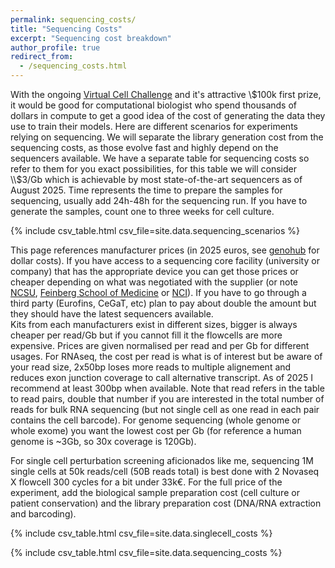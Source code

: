 ```yaml
---
permalink: sequencing_costs/
title: "Sequencing Costs"
excerpt: "Sequencing cost breakdown"
author_profile: true
redirect_from: 
  - /sequencing_costs.html
---
```


With the ongoing [Virtual Cell Challenge](https://virtualcellchallenge.org/) and it's attractive \\$100k first prize, it would be good for computational biologist who spend thousands of dollars in compute to get a good idea of the cost of generating the data they use to train their models.
Here are different scenarios for experiments relying on sequencing. We will separate the library generation cost from the sequencing costs, as those evolve fast and highly depend on the sequencers available. We have a separate table for sequencing costs so refer to them for you exact possibilities, for this table we will consider \\$3/Gb which is achievable by most state-of-the-art sequencers as of August 2025.
Time represents the time to prepare the samples for sequencing, usually add 24h-48h for the sequencing run. If you have to generate the samples, count one to three weeks for cell culture.

<!-- Cost, time (hands-on and total) -->

{% include csv_table.html csv_file=site.data.sequencing_scenarios %}

This page references manufacturer prices (in 2025 euros, see [genohub](https://genohub.com/high-throughput-sequencers/) for dollar costs). If you have access to a sequencing core facility (university or company) that has the appropriate device you can get those prices or cheaper depending on what was negotiated with the supplier (or note [NCSU](https://research.ncsu.edu/gsl/pricing/#nextgen), [Feinberg School of Medicine](https://www.cgm.northwestern.edu/cores/nuseq/pricing.html#price-link1) or [NCI](https://crtp.ccr.cancer.gov/sf/pricing/)). If you have to go through a third party (Eurofins, CeGaT, etc) plan to pay about double the amount but they should have the latest sequencers available.<br/>
Kits from each manufacturers exist in different sizes, bigger is always cheaper per read/Gb but if you cannot fill it the flowcells are more expensive.
Prices are given normalised per read and per Gb for different usages. For RNAseq, the cost per read is what is of interest but be aware of your read size, 2x50bp loses more reads to multiple alignement and reduces exon junction coverage to call alternative transcript. As of 2025 I recommend at least 300bp when available. Note that read refers in the table to read pairs, double that number if you are interested in the total number of reads for bulk RNA sequencing (but not single cell as one read in each pair contains the cell barcode). For genome sequencing (whole genome or whole exome) you want the lowest cost per Gb (for reference a human genome is ~3Gb, so 30x coverage is 120Gb).<br/>

For single cell perturbation screening aficionados like me, sequencing 1M single cells at 50k reads/cell (50B reads total) is best done with 2 Novaseq X flowcell 300 cycles for a bit under 33k€.
For the full price of the experiment, add the biological sample preparation cost (cell culture or patient conservation) and the library preparation cost (DNA/RNA extraction and barcoding).

{% include csv_table.html csv_file=site.data.singlecell_costs %}

{% include csv_table.html csv_file=site.data.sequencing_costs %}
